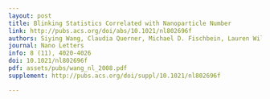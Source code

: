 ```yaml
---
layout: post
title: Blinking Statistics Correlated with Nanoparticle Number
link: http://pubs.acs.org/doi/abs/10.1021/nl802696f
authors: Siying Wang, Claudia Querner, Michael D. Fischbein, Lauren Willis, Dmitry Novikov, Catherine Crouch and Marija Drndić
journal: Nano Letters
info: 8 (11), 4020-4026
doi: 10.1021/nl802696f
pdf: assets/pubs/wang_nl_2008.pdf
supplement: http://pubs.acs.org/doi/suppl/10.1021/nl802696f

---
```

